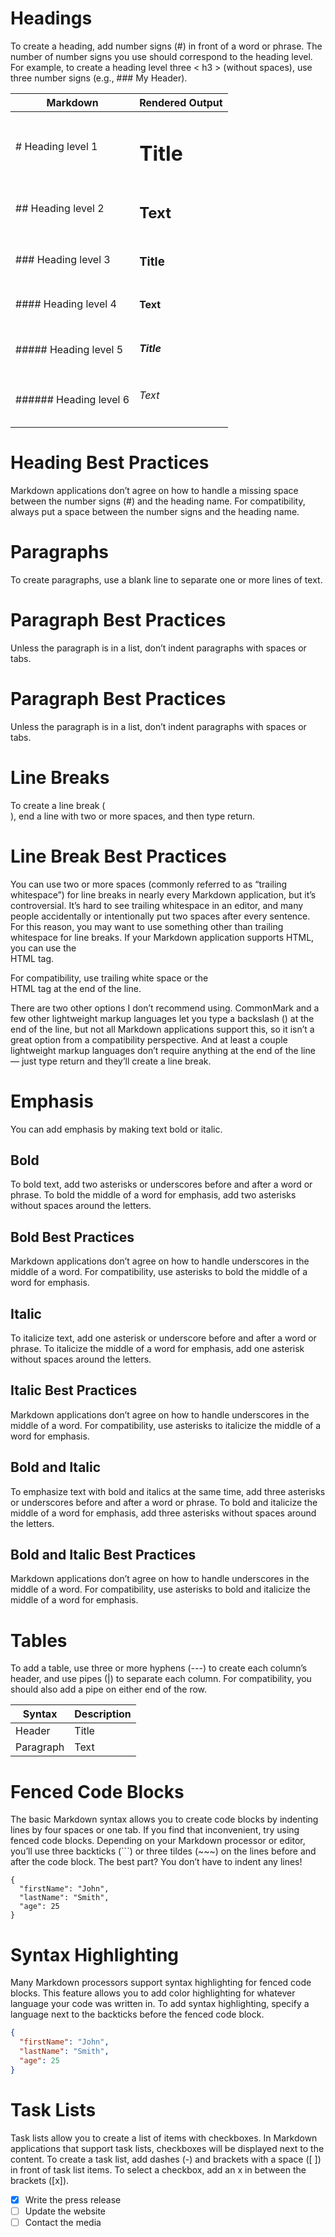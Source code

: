 # Headings

To create a heading, add number signs (#) in front of a word or phrase. The number of number signs you use should correspond to the heading level. For example, to create a heading level three < h3 > (without spaces), use three number signs (e.g., ### My Header).

| Markdown               | Rendered Output |
| ---------------------- | --------------- |
| # Heading level 1      | <h1>Title</h1>  |
| ## Heading level 2     | <h2>Text</h2>   |
| ### Heading level 3    | <h3>Title</h3>  |
| #### Heading level 4   | <h4>Text</h4>   |
| ##### Heading level 5  | <h5>Title</h5>  |
| ###### Heading level 6 | <h6>Text</h6>   |

# Heading Best Practices

Markdown applications don’t agree on how to handle a missing space between the number signs (#) and the heading name. For compatibility, always put a space between the number signs and the heading name.

# Paragraphs

To create paragraphs, use a blank line to separate one or more lines of text.

# Paragraph Best Practices

Unless the paragraph is in a list, don’t indent paragraphs with spaces or tabs.

# Paragraph Best Practices

Unless the paragraph is in a list, don’t indent paragraphs with spaces or tabs.

# Line Breaks

To create a line break (<br>), end a line with two or more spaces, and then type return.

# Line Break Best Practices

You can use two or more spaces (commonly referred to as “trailing whitespace”) for line breaks in nearly every Markdown application, but it’s controversial. It’s hard to see trailing whitespace in an editor, and many people accidentally or intentionally put two spaces after every sentence. For this reason, you may want to use something other than trailing whitespace for line breaks. If your Markdown application supports HTML, you can use the <br> HTML tag.

For compatibility, use trailing white space or the <br> HTML tag at the end of the line.

There are two other options I don’t recommend using. CommonMark and a few other lightweight markup languages let you type a backslash (\) at the end of the line, but not all Markdown applications support this, so it isn’t a great option from a compatibility perspective. And at least a couple lightweight markup languages don’t require anything at the end of the line — just type return and they’ll create a line break.

# Emphasis

You can add emphasis by making text bold or italic.

## Bold

To bold text, add two asterisks or underscores before and after a word or phrase. To bold the middle of a word for emphasis, add two asterisks without spaces around the letters.

## Bold Best Practices

Markdown applications don’t agree on how to handle underscores in the middle of a word. For compatibility, use asterisks to bold the middle of a word for emphasis.

## Italic

To italicize text, add one asterisk or underscore before and after a word or phrase. To italicize the middle of a word for emphasis, add one asterisk without spaces around the letters.

## Italic Best Practices

Markdown applications don’t agree on how to handle underscores in the middle of a word. For compatibility, use asterisks to italicize the middle of a word for emphasis.

## Bold and Italic

To emphasize text with bold and italics at the same time, add three asterisks or underscores before and after a word or phrase. To bold and italicize the middle of a word for emphasis, add three asterisks without spaces around the letters.

## Bold and Italic Best Practices

Markdown applications don’t agree on how to handle underscores in the middle of a word. For compatibility, use asterisks to bold and italicize the middle of a word for emphasis.

# Tables

To add a table, use three or more hyphens (---) to create each column’s header, and use pipes (|) to separate each column. For compatibility, you should also add a pipe on either end of the row.

| Syntax    | Description |
| --------- | ----------- |
| Header    | Title       |
| Paragraph | Text        |

# Fenced Code Blocks

The basic Markdown syntax allows you to create code blocks by indenting lines by four spaces or one tab. If you find that inconvenient, try using fenced code blocks. Depending on your Markdown processor or editor, you’ll use three backticks (```) or three tildes (~~~) on the lines before and after the code block. The best part? You don’t have to indent any lines!

```
{
  "firstName": "John",
  "lastName": "Smith",
  "age": 25
}
```

# Syntax Highlighting

Many Markdown processors support syntax highlighting for fenced code blocks. This feature allows you to add color highlighting for whatever language your code was written in. To add syntax highlighting, specify a language next to the backticks before the fenced code block.

```json
{
  "firstName": "John",
  "lastName": "Smith",
  "age": 25
}
```

# Task Lists

Task lists allow you to create a list of items with checkboxes. In Markdown applications that support task lists, checkboxes will be displayed next to the content. To create a task list, add dashes (-) and brackets with a space ([ ]) in front of task list items. To select a checkbox, add an x in between the brackets ([x]).

- [x] Write the press release
- [ ] Update the website
- [ ] Contact the media
